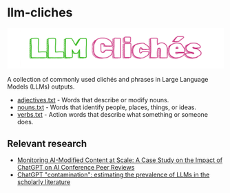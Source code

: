 # llm-cliches

![banner](banner.png)

A collection of commonly used clichés and phrases in Large Language Models (LLMs) outputs.

- [adjectives.txt](adjectives.txt) - Words that describe or modify nouns.
- [nouns.txt](nouns.txt) - Words that identify people, places, things, or ideas.
- [verbs.txt](verbs.txt) - Action words that describe what something or someone does.

## Relevant research

- [Monitoring AI-Modified Content at Scale: A Case Study on the Impact of
  ChatGPT on AI Conference Peer Reviews](https://doi.org/10.48550/arXiv.2403.07183)
- [ChatGPT "contamination": estimating the prevalence of LLMs in the
  scholarly literature](https://doi.org/10.48550/arXiv.2403.16887)
